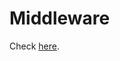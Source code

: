 # Middleware

Check [here](../../../page-router/2-building-your-application/1-routing/9-middleware.md).